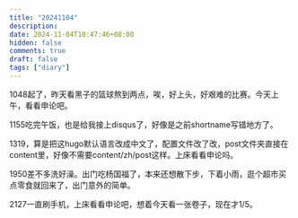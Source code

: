 ```yaml
---
title: "20241104"
description: 
date: 2024-11-04T10:47:46+08:00
hidden: false
comments: true
draft: false
tags: ["diary"]
---
```

1048起了，昨天看黑子的篮球熬到两点，唉，好上头，好艰难的比赛。今天上午，看看申论吧。

1155吃完午饭，也是给我接上disqus了，好像是之前shortname写错地方了。

1319，算是把这hugo默认语言改成中文了，配置文件改了改，post文件夹直接在content里，好像不需要content/zh/post这样。上床看看申论吗。

1950差不多洗好澡。出门吃杨国福了，本来还想散下步，下着小雨，逛个超市买点零食就回来了，出门意外的简单。

2127一直刷手机，上床看看申论吧，想着今天看一张卷子，现在才1/5。
